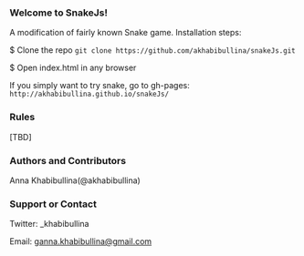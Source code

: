 ### Welcome to SnakeJs!
A modification of fairly known Snake game.
Installation steps:

$ Clone the repo ``` git clone https://github.com/akhabibullina/snakeJs.git ```

$ Open index.html in any browser

If you simply want to try snake, go to gh-pages:
``` http://akhabibullina.github.io/snakeJs/ ```

### Rules
[TBD]

### Authors and Contributors
Anna Khabibullina(@akhabibullina)

### Support or Contact
Twitter: _khabibullina

Email: ganna.khabibullina@gmail.com
